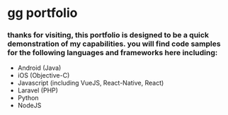# gg portfolio

### thanks for visiting, this portfolio is designed to be a quick demonstration of my capabilities.  you will find code samples for the following languages and frameworks here including:

-  Android (Java)
-  iOS (Objective-C)
-  Javascript (including VueJS, React-Native, React)
-  Laravel (PHP)
-  Python
-  NodeJS
